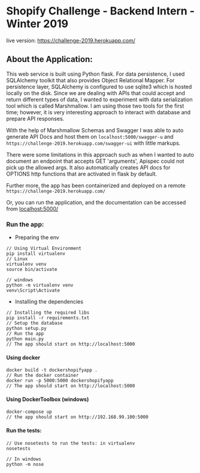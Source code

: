 # Shopify Challenge - Backend Intern - Winter 2019
live version: https://challenge-2019.herokuapp.com/

## About the Application:
This web service is built using Python flask. For data persistence, I used SQLAlchemy toolkit that also provides Object
Relational Mapper. For persistence layer, SQLAlchemy is configured to use sqlite3 which is hosted locally on the disk.
Since we are dealing with APIs that could accept and return different types of data, I wanted to experiment with data
serialization tool which is called Marshmallow. I am using those two tools for the first time; however,
it is very interesting approach to interact with database and prepare API responses.

With the help of Marshmallow Schemas and Swagger I was able to auto generate API Docs and host them on `localhost:5000/swagger-u`
and `https://challenge-2019.herokuapp.com/swagger-ui` with little markups.

There were some limitations in this approach such as when I wanted to auto document an endpoint that accepts GET
'arguments', Apispec could not pick up the allowed args.
It also automatically creates API docs for OPTIONS http functions that are activated in flask by default.

Further more, the app has been containerized and deployed on a remote `https://challenge-2019.herokuapp.com/`

Or, you can run the application, and the documentation can be accessed from [localhost:5000/](http://localhost:5000/)

### Run the app:
- Preparing the env
```
// Using Virtual Environment
pip install virtualenv
// Linux
virtualenv venv
source bin/activate
```
```
// windows
python -m virtualenv venv
venv\Script\Activate
```
- Installing the dependencies
```
// Installing the required libs
pip install -r requirements.txt
// Setup the database
python setup.py
// Run the app
python main.py
// The app should start on http://localhost:5000
```
#### Using docker
```
docker build -t dockershopifyapp .
// Run the docker container
docker run -p 5000:5000 dockershopifyapp
// The app should start on http://localhost:5000
```
#### Using DockerToolbox (windows)
```
docker-compose up
// the app should start on http://192.168.99.100:5000
```

#### Run the tests:
```
// Use nosetests to run the tests: in virtualenv
nosetests

// In windows
python -m nose
```